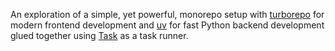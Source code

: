 An exploration of a simple, yet powerful, monorepo setup with [turborepo](https://github.com/vercel/turborepo) for modern frontend development and [uv](https://github.com/astral-sh/uv) for fast Python backend development glued together using [Task](https://github.com/go-task/task) as a task runner.
